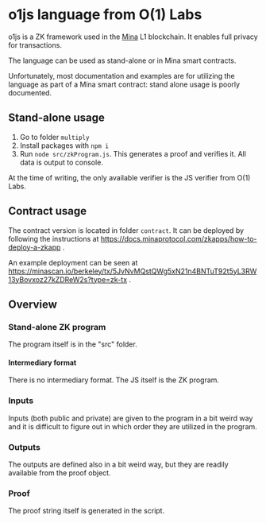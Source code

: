 # o1js language from O(1) Labs

o1js is a ZK framework used in the [Mina](https://minaprotocol.com/) L1 blockchain. It enables full privacy for transactions.

The language can be used as stand-alone or in Mina smart contracts.

Unfortunately, most documentation and examples are for utilizing the language as part of a Mina smart contract: stand alone usage is poorly documented.

## Stand-alone usage

1. Go to folder `multiply`
1. Install packages with `npm i`
1. Run `node src/zkProgram.js`. This generates a proof and verifies it. All data is output to console.

At the time of writing, the only available verifier is the JS verifier from O(1) Labs.

## Contract usage

The contract version is located in folder `contract`. It can be deployed by following the instructions at https://docs.minaprotocol.com/zkapps/how-to-deploy-a-zkapp .

An example deployment can be seen at https://minascan.io/berkeley/tx/5JvNvMQstQWg5xN21n4BNTuT92t5yL3RW13yBovxoz27kZDReW2s?type=zk-tx .

## Overview

### Stand-alone ZK program

The program itself is in the "src" folder.

#### Intermediary format

There is no intermediary format. The JS itself is the ZK program.

### Inputs

Inputs (both public and private) are given to the program in a bit weird way and it is difficult to figure out in which order they are utilized in the program.

### Outputs

The outputs are defined also in a bit weird way, but they are readily available from the proof object.

### Proof

The proof string itself is generated in the script.

